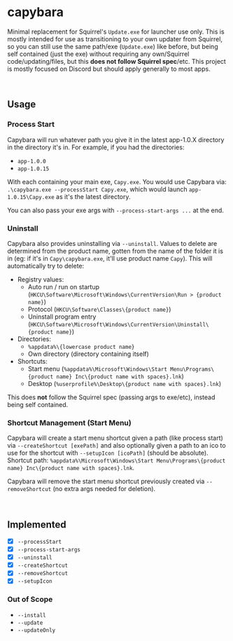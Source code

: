# capybara
Minimal replacement for Squirrel's `Update.exe` for launcher use only. This is mostly intended for use as transitioning to your own updater from Squirrel, so you can still use the same path/exe (`Update.exe`) like before, but being self contained (just the exe) without requiring any own/Squirrel code/updating/files, but this **does not follow Squirrel spec**/etc. This project is mostly focused on Discord but should apply generally to most apps.

<br>

## Usage

### Process Start
Capybara will run whatever path you give it in the latest app-1.0.X directory in the directory it's in. For example, if you had the directories:
- `app-1.0.0`
- `app-1.0.15`

With each containing your main exe, `Capy.exe`. You would use Capybara via: `.\capybara.exe --processStart Capy.exe`, which would launch `app-1.0.15\Capy.exe` as it's the latest directory.

You can also pass your exe args with `--process-start-args ...` at the end.

### Uninstall
Capybara also provides uninstalling via `--uninstall`. Values to delete are determined from the product name, gotten from the name of the folder it is in (eg: if it's in `Capy\capybara.exe`, it'll use product name `Capy`). This will automatically try to delete:
- Registry values:
  - Auto run / run on startup (`HKCU\Software\Microsoft\Windows\CurrentVersion\Run > {product name}`)
  - Protocol (`HKCU\Software\Classes\{product name}`)
  - Uninstall program entry (`HKCU\Software\Microsoft\Windows\CurrentVersion\Uninstall\{product name}`)
- Directories:
  - `%appdata%\{lowercase product name}`
  - Own directory (directory containing itself)
- Shortcuts:
  - Start menu (`%appdata%\Microsoft\Windows\Start Menu\Programs\{product name} Inc\{product name with spaces}.lnk`)
  - Desktop (`%userprofile%\Desktop\{product name with spaces}.lnk`)

This does **not** follow the Squirrel spec (passing args to exe/etc), instead being self contained.

### Shortcut Management (Start Menu)
Capybara will create a start menu shortcut given a path (like process start) via `--createShortcut [exePath]` and also optionally given a path to an ico to use for the shortcut with `--setupIcon [icoPath]` (should be absolute). Shortcut path: `%appdata%\Microsoft\Windows\Start Menu\Programs\{product name} Inc\{product name with spaces}.lnk`.

Capybara will remove the start menu shortcut previously created via `--removeShortcut` (no extra args needed for deletion).

<br>

## Implemented

- [X] `--processStart`
- [X] `--process-start-args`
- [X] `--uninstall`
- [X] `--createShortcut`
- [X] `--removeShortcut`
- [X] `--setupIcon`

### Out of Scope

- `--install`
- `--update`
- `--updateOnly`